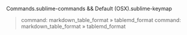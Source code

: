 Commands.sublime-commands && Default (OSX).sublime-keymap
> command: markdown_table_format » tablemd_format
  command: markdown_table_format » tablemd_format
  